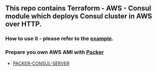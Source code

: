 ## This repo contains Terraform - AWS - Consul module which deploys Consul cluster in AWS over HTTP.

### How to use it - please refer to the [example](https://github.com/chavo1/aws-consul-terraform-multi-region/tree/master/example).

### Prepare you own AWS AMI with [Packer](https://www.packer.io/)
- [PACKER-CONSUL-SERVER](https://github.com/chavo1/packer-consul-server)
